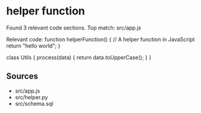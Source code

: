 # helper function

Found 3 relevant code sections. Top match: src/app.js

Relevant code:
function helperFunction() {
    // A helper function in JavaScript
    return "hello world";
}

class Utils {
    process(data) {
        return data.toUpperCase();
    }
}


## Sources

- src/app.js
- src/helper.py
- src/schema.sql

